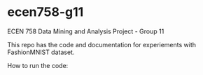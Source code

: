 # ecen758-g11
ECEN 758 Data Mining and Analysis Project - Group 11


This repo has the code and documentation for experiements with FashionMNIST dataset. 


How to run the code: 



